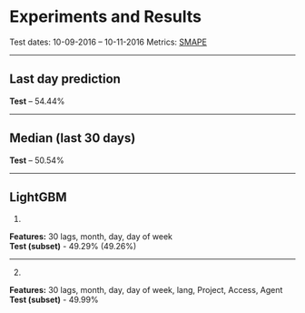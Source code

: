 # Experiments and Results

Test dates: 10-09-2016 – 10-11-2016
Metrics: [SMAPE](https://en.wikipedia.org/wiki/Symmetric_mean_absolute_percentage_error)
***
## Last day prediction
**Test** – 54.44%
***
## Median (last 30 days)
**Test** – 50.54%
***
## LightGBM
1. <br>
**Features:** 30 lags, month, day, day of week <br>
**Test (subset)** - 49.29% (49.26%)
***
2. <br>
**Features:** 30 lags, month, day, day of week, lang, Project, Access, Agent<br>
**Test (subset)** - 49.99%

